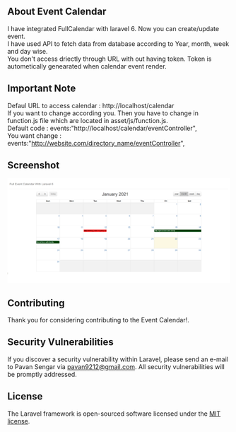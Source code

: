 ## About Event Calendar

I have integrated FullCalendar with laravel 6. Now you can create/update event. <br/>
I have used API to fetch data from database according to Year, month, week and day wise.<br/>
You don't access driectly through URL with out having token. Token is autometically genearated when calendar event render.<br/>


## Important Note

Defaul URL to access calendar : http://localhost/calendar <br/>
If you want to change according you. Then you have to change in function.js file which are located in asset/js/function.js. <br/>
Default code : events:"http://localhost/calendar/eventController", <br/>
You want change : events:"http://website.com/directory_name/eventController", <br/>

## Screenshot
<img src="asset/images/event_calendar.png" />

## Contributing

Thank you for considering contributing to the Event Calendar!.

## Security Vulnerabilities

If you discover a security vulnerability within Laravel, please send an e-mail to Pavan Sengar via [pavan9212@gmail.com](mailto:pavan9212@gmail.com). All security vulnerabilities will be promptly addressed.

## License

The Laravel framework is open-sourced software licensed under the [MIT license](https://opensource.org/licenses/MIT).
